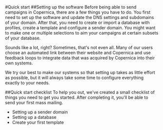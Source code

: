 #Quick start
##Setting up the software
Before being able to send campaigns in Copernica, there are a few things you have to do.
You first need to set up the software and update the DNS settings and subdomains of your domain. After that, you need to create or import a database with profiles, create a template and configure a sender domain. You might want to make one or multiple selections to aim your campaigns at certain subsets of your database.

Sounds like a lot, right? Sometimes, that's not even all. Many of our users choose an automated link between their website and Copernica and use feedback loops to integrate data that was acquired by Copernica into their own systems.

We try our best to make our systems so that setting up takes as little effort as possible, but it will always take some time to configure everything exactly to your needs.

##Quick start checklist
To help you out, we've created a small checklist of things you need to get you started. After completing it, you'll be able to send your first mass mailing.

- Setting up a sender domain
- Setting up a database
- Create your first template
